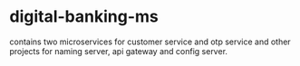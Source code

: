 # digital-banking-ms
contains two microservices for customer service and otp service and other projects for naming server, api gateway and config server.
